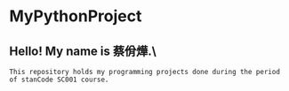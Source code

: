 # MyPythonProject
## Hello! My name is 蔡佾燁.\ 
    This repository holds my programming projects done during the period of stanCode SC001 course.
